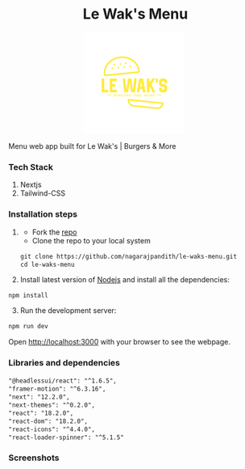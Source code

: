 <h1 align="center">Le Wak's Menu</h1>
<p align="center"> 
<img src="https://github.com/nagarajpandith/le-waks-menu/blob/master/public/le-waks-logo.png?raw=true" alt="LOGO" border="0" width=200 height=200/>&nbsp;</a>
</p>

Menu web app built for Le Wak's | Burgers & More

### Tech Stack
1. Nextjs
2. Tailwind-CSS

### Installation steps
1. - Fork the [repo](https://github.com/nagarajpandith/le-waks-menu)
   - Clone the repo to your local system
    ```git
    git clone https://github.com/nagarajpandith/le-waks-menu.git
    cd le-waks-menu
    ```
    
2. Install latest version of [Nodejs](https://nodejs.org/en/) and install all the dependencies:
```bash
npm install
```

3. Run the development server:

```bash
npm run dev
```
Open [http://localhost:3000](http://localhost:3000) with your browser to see the webpage.

### Libraries and dependencies
    "@headlessui/react": "^1.6.5",
    "framer-motion": "^6.3.16",
    "next": "12.2.0",
    "next-themes": "^0.2.0",
    "react": "18.2.0",
    "react-dom": "18.2.0",
    "react-icons": "^4.4.0",
    "react-loader-spinner": "^5.1.5"
    
### Screenshots
